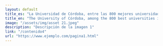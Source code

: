 ```yaml
---
layout: default
title_es: "La Universidad de Córdoba, entre las 800 mejores universidades del mundo según el último ranking THE"
title_en: "The University of Córdoba, among the 800 best universities in the world according to the latest THE ranking"
image: "/assets/img/asset 21.jpeg"
description: "Descripción de la imagen 1"
link: "/contenido4"
url: "https://www.ejemplo.com/pagina1.html"
---
```



